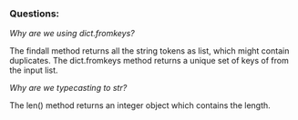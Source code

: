 ### Questions:

*Why are we using dict.fromkeys?*

The findall method returns all the string tokens as list, which might contain duplicates. The dict.fromkeys method returns a unique set of keys of from the input list.

*Why are we typecasting to str?*

The len() method returns an integer object which contains the length.
